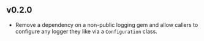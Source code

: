 v0.2.0
---

- Remove a dependency on a non-public logging gem and allow callers to configure
  any logger they like via a `Configuration` class.
